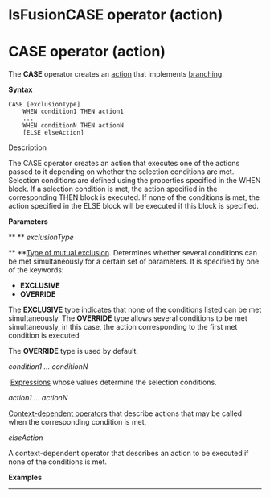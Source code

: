 # lsFusionCASE operator (action)

# CASE operator (action)

The **CASE** operator creates an [action](lsFusionActions.md) that implements [branching](lsFusionBranching_CASE_IF_MULTI_.md).

**Syntax** 

    CASE [exclusionType]
        WHEN condition1 THEN action1
        ...
        WHEN conditionN THEN actionN
        [ELSE elseAction]

Description

The CASE operator creates an action that executes one of the actions passed to it depending on whether the selection conditions are met. Selection conditions are defined using the properties specified in the WHEN block. If a selection condition is met, the action specified in the corresponding THEN block is executed. If none of the conditions is met, the action specified in the ELSE block will be executed if this block is specified.

**Parameters**

** ** *exclusionType*

** **[Type of mutual exclusion](5275770.html#Branching(CASE,IF,MULTI)-exclusive). Determines whether several conditions can be met simultaneously for a certain set of parameters. It is specified by one of the keywords:

-   **EXCLUSIVE**
-   **OVERRIDE**

The **EXCLUSIVE** type indicates that none of the conditions listed can be met simultaneously. The **OVERRIDE** type allows several conditions to be met simultaneously, in this case, the action corresponding to the first met condition is executed

The **OVERRIDE** type is used by default.

*condition1 ... conditionN*

 [Expressions](lsFusionExpression.md) whose values determine the selection conditions. 

*action1 ... actionN*

[Context-dependent operators](Action-operator_36307157.html#Actionoperator-contextdependent) that describe actions that may be called when the corresponding condition is met.

*elseAction*

A context-dependent operator that describes an action to be executed if none of the conditions is met. 

**Examples**

********************


